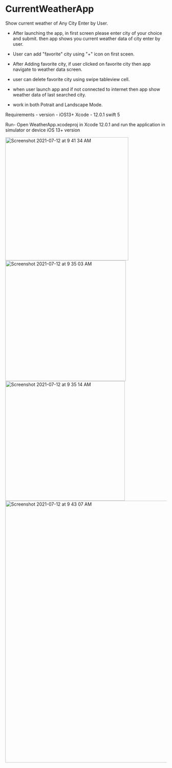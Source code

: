 
# CurrentWeatherApp
Show current weather of Any City Enter by User.

- After launching the app, in first screen please enter city of your choice and submit.
 then app shows you current weather data of city enter by user.
- User can add "favorite" city using "+" icon on first sceen.
- After Adding favorite city, if user clicked on favorite city then app navigate to weather data screen.
- user can delete favorite city using swipe tableview cell.
- when user launch app and if not connected to internet then app show weather data of last searched city.

- work in both Potrait and Landscape Mode.


Requirements -
version - iOS13+
Xcode - 12.0.1
swift 5

Run- 
Open WeatherApp.xcodeproj in Xcode 12.0.1 and run the application in simulator or device iOS 13+ version


<img width="384" alt="Screenshot 2021-07-12 at 9 41 34 AM" src="https://user-images.githubusercontent.com/20208162/125229912-5d976580-e2f5-11eb-8884-757d6c01c646.png">


<img width="376" alt="Screenshot 2021-07-12 at 9 35 03 AM" src="https://user-images.githubusercontent.com/20208162/125229695-e9f55880-e2f4-11eb-8ac1-1db981aabaaf.png">

<img width="373" alt="Screenshot 2021-07-12 at 9 35 14 AM" src="https://user-images.githubusercontent.com/20208162/125229712-f37ec080-e2f4-11eb-9697-d2bc162969d3.png">

<img width="816" alt="Screenshot 2021-07-12 at 9 43 07 AM" src="https://user-images.githubusercontent.com/20208162/125230039-9cc5b680-e2f5-11eb-9740-f7205b7a25a8.png">




